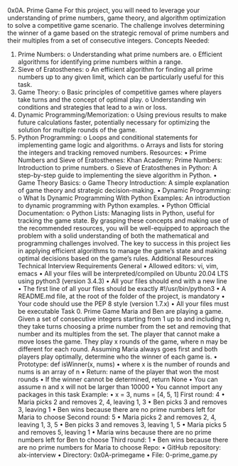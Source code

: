 0x0A. Prime Game
For this project, you will need to leverage your understanding of prime numbers, game theory, and algorithm optimization to solve a competitive game scenario. The challenge involves determining the winner of a game based on the strategic removal of prime numbers and their multiples from a set of consecutive integers.
Concepts Needed:
1.	Prime Numbers:
    o	Understanding what prime numbers are.
    o	Efficient algorithms for identifying prime numbers within a range.
2.	Sieve of Eratosthenes:
    o	An efficient algorithm for finding all prime numbers up to any given limit, which can be particularly useful for this task.
3.	Game Theory:
    o	Basic principles of competitive games where players take turns and the concept of optimal play.
    o	Understanding win conditions and strategies that lead to a win or loss.
4.	Dynamic Programming/Memorization:
    o	Using previous results to make future calculations faster, potentially necessary for optimizing the solution for multiple rounds of the game.
5.	Python Programming:
        o	Loops and conditional statements for implementing game logic and algorithms.
        o	Arrays and lists for storing the integers and tracking removed numbers.
    Resources:
    •	Prime Numbers and Sieve of Eratosthenes:
    Khan Academy: Prime Numbers: Introduction to prime numbers.
        o	Sieve of Eratosthenes in Python: A step-by-step guide to implementing the sieve algorithm in Python.
    •	Game Theory Basics:
        o	Game Theory Introduction: A simple explanation of game theory and strategic decision-making.
    •	Dynamic Programming:
        o	What Is Dynamic Programming With Python Examples: An introduction to dynamic programming with Python examples.
        •	Python Official Documentation:
        o	Python Lists: Managing lists in Python, useful for tracking the game state.
By grasping these concepts and making use of the recommended resources, you will be well-equipped to approach the problem with a solid understanding of both the mathematical and programming challenges involved. The key to success in this project lies in applying efficient algorithms to manage the game’s state and making optimal decisions based on the game’s rules.
Additional Resources
     Technical Interview
Requirements
General
    •	Allowed editors: vi, vim, emacs
    •	All your files will be interpreted/compiled on Ubuntu 20.04 LTS using python3 (version 3.4.3)
    •	All your files should end with a new line
    •	The first line of all your files should be exactly #!/usr/bin/python3
    •	A README.md file, at the root of the folder of the project, is mandatory
    •	Your code should use the PEP 8 style (version 1.7.x)
    •	All your files must be executable
Task 0. Prime Game
Maria and Ben are playing a game. Given a set of consecutive integers starting from 1 up to and including n, they take turns choosing a prime number from the set and removing that number and its multiples from the set. The player that cannot make a move loses the game.
They play x rounds of the game, where n may be different for each round. Assuming Maria always goes first and both players play optimally, determine who the winner of each game is.
    •	Prototype: def isWinner(x, nums)
    •	where x is the number of rounds and nums is an array of n
    •	Return: name of the player that won the most rounds
    •	If the winner cannot be determined, return None
    •	You can assume n and x will not be larger than 10000
    •	You cannot import any packages in this task
Example:
    •	x = 3, nums = [4, 5, 1]
First round: 4
    •	Maria picks 2 and removes 2, 4, leaving 1, 3
    •	Ben picks 3 and removes 3, leaving 1
    •	Ben wins because there are no prime numbers left for Maria to choose
Second round: 5
    •	Maria picks 2 and removes 2, 4, leaving 1, 3, 5
    •	Ben picks 3 and removes 3, leaving 1, 5
    •	Maria picks 5 and removes 5, leaving 1
    •	Maria wins because there are no prime numbers left for Ben to choose
Third round: 1
•	Ben wins because there are no prime numbers for Maria to choose
Repo:
    •	GitHub repository: alx-interview
    •	Directory: 0x0A-primegame
    •	File: 0-prime_game.py
